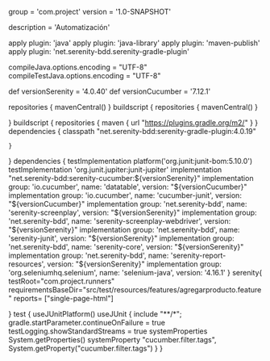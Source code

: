 group = 'com.project'
version = '1.0-SNAPSHOT'

description = 'Automatización'

apply plugin: 'java'
apply plugin: 'java-library'
apply plugin: 'maven-publish'
apply plugin: 'net.serenity-bdd.serenity-gradle-plugin'

compileJava.options.encoding = "UTF-8"
compileTestJava.options.encoding = "UTF-8"

def versionSerenity = '4.0.40'
def versionCucumber = '7.12.1'

repositories {
    mavenCentral()
}
buildscript {
    repositories {
        mavenCentral()
    }

}
buildscript {
    repositories {
        maven {
            url "https://plugins.gradle.org/m2/"
        }
    }
    dependencies {
        classpath "net.serenity-bdd:serenity-gradle-plugin:4.0.19"

    }
}
dependencies {
    testImplementation platform('org.junit:junit-bom:5.10.0')
    testImplementation 'org.junit.jupiter:junit-jupiter'
    implementation "net.serenity-bdd:serenity-cucumber:${versionSerenity}"
    implementation group: 'io.cucumber', name: 'datatable', version: "${versionCucumber}"
    implementation group: 'io.cucumber', name: 'cucumber-junit', version: "${versionCucumber}"
    implementation group: 'net.serenity-bdd', name: 'serenity-screenplay', version: "${versionSerenity}"
    implementation group: 'net.serenity-bdd', name: 'serenity-screenplay-webdriver', version: "${versionSerenity}"
    implementation group: 'net.serenity-bdd', name: 'serenity-junit', version: "${versionSerenity}"
    implementation group: 'net.serenity-bdd', name: 'serenity-core', version: "${versionSerenity}"
    implementation group: 'net.serenity-bdd', name: 'serenity-report-resources', version: "${versionSerenity}"
    implementation group: 'org.seleniumhq.selenium', name: 'selenium-java', version: '4.16.1'
}
serenity{
    testRoot="com.project.runners"
    requirementsBaseDir="src/test/resources/features/agregarproducto.feature"
    reports= ["single-page-html"]

}
test {
    useJUnitPlatform()
    useJUnit {
        include "**/*";
        gradle.startParameter.continueOnFailure = true
        testLogging.showStandardStreams = true
        systemProperties System.getProperties()
        systemProperty "cucumber.filter.tags", System.getProperty("cucumber.filter.tags")
    }
}

